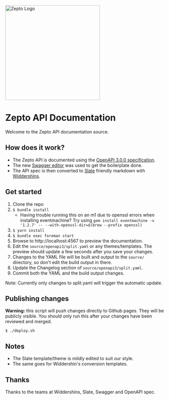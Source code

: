 <img src="https://raw.githubusercontent.com/zeptofs/public_assets/master/images/zepto_logo_black.png" width="300" alt="Zepto Logo" title="Zepto Logo">

# Zepto API Documentation

Welcome to the Zepto API documentation source.

## How does it work?

- The Zepto API is documented using the [OpenAPI 3.0.0 specification](https://github.com/OAI/OpenAPI-Specification/blob/master/versions/3.0.0.md).
- The new [Swagger editor](http://editor.swagger.io/) was used to get the boilerplate done.
- The API spec is then converted to [Slate](https://github.com/lord/slate) friendly markdown with [Widdershins](https://github.com/mermade/widdershins).

## Get started

1. Clone the repo
2. `$ bundle install`
   - Having trouble running this on an m1 due to openssl errors when installing eventmachine?
     Try using `gem install eventmachine -v '1.2.7' -- --with-openssl-dir=$(brew --prefix openssl)`
3. `$ yarn install`
4. `$ bundle exec foreman start`
5. Browse to http://localhost:4567 to preview the documentation.
6. Edit the `source/openapi3/split.yaml` or any themes/templates. The preview should update a few seconds after
   you save your changes.
7. Changes to the YAML file will be built and output to the `source/`
   directory, so don't edit the build output in there.
8. Update the Changelog section of `source/openapi3/split.yaml`.
9. Commit both the YAML and the build output changes.

Note: Currently only changes to split.yaml will trigger the automatic update.

## Publishing changes

**Warning:** this script will push changes directly to Github pages. They will be publicly visible. You should only run this after your changes have been reviewed and merged.

`$ ./deploy.sh`

## Notes

- The Slate template/theme is mildly edited to suit our style.
- The same goes for Widdershin's conversion templates.

## Thanks

Thanks to the teams at Widdershins, Slate, Swagger and OpenAPI spec.
